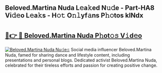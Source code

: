 ## Beloved.Martina Nuda L𝚎a𝚔ed N𝚞𝚍e - Part-HA8 Vi𝚍𝚎o L𝚎a𝚔s - H𝚘𝚝 O𝚗𝚕yf𝚊ns P𝚑𝚘tos klNdx

# <h2><a href="http://kfdlvre.oniu.top/?m=Beloved.Martina+Nuda">🔗👉 🔴 Beloved.Martina Nuda P𝚑ot𝚘𝚜 V𝚒d𝚎o</a></h2>

[![Beloved.Martina Nuda Nu𝚍e𝚜](https://i.imgur.com/0qMVB7G.gif)](http://kfdlvre.oniu.top/?m=Beloved.Martina+Nuda)
Social media influencer Beloved.Martina Nuda, famed for sharing dance and lifestyle content, including presentations and personal blogs. Dedicated activist Beloved.Martina Nuda, celebrated for their tireless efforts and passion for creating positive change.  
